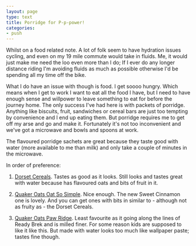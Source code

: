 ```yaml
---
layout: page
type: text
title: Porridge for P-p-power!
categories: 
- push
---
```

Whilst on a food related note. A lot of folk seem to have hydration issues cycling, and even on my 19 mile commute would take in fluids. Me, it would just make me need the loo even more than I do; If I ever do any longer distance riding I'm avoiding fluids as much as possible otherwise I'd be spending all my time off the bike. 

What I do have an issue with though is food. I get soooo hungry. Which means when I get to work I want to eat all the food I have, but I need to have enough sense and willpower to leave something to eat for before the journey home. The only success I've had here is with packets of porridge. Anything like biscuits, fruit, sandwiches or cereal bars are just too tempting by convenience and I end up eating them. But porridge requires me to get off my arse and go and make it. Fortunately it's not too inconvenient and we've got a microwave and bowls and spoons at work. 

The flavoured porridge sachets are great because they taste good with water (more available to me than milk) and only take a couple of minutes in the microwave.

In order of preference:

1. [Dorset Cereals](http://www.dorsetcereals.co.uk/porridge/). Tastes as good as it looks. Still looks and tastes great with water because has flavoured oats and bits of fruit in it. 

2. [Quaker Oats Oat So Simple](http://www.quaker.co.uk/ProdOatsoVariety.aspx). Nice enough. The  new Sweet Cinnamon one is lovely. And you can get ones with bits in similar to - although not as fruity as - the Dorset Cereals. 

3. [Quaker Oats Paw Ridge](http://www.pawridge.co.uk/). Least favourite as it going along the lines of Ready Brek and is milled finer. For some reason kids are supposed to like it like this. But made with water looks too much like wallpaper paste; tastes fine though.

